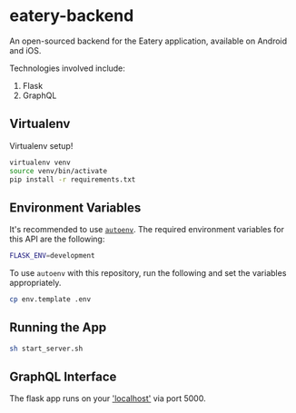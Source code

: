 # eatery-backend
An open-sourced backend for the Eatery application, available on Android and iOS.

Technologies involved include:
1. Flask
2. GraphQL

## Virtualenv

Virtualenv setup!

```bash
virtualenv venv
source venv/bin/activate
pip install -r requirements.txt
```

## Environment Variables
It's recommended to use [`autoenv`](https://github.com/kennethreitz/autoenv).
The required environment variables for this API are the following:

```bash
FLASK_ENV=development
```

To use `autoenv` with this repository, run the following and set the variables appropriately.

```bash
cp env.template .env
```

## Running the App

```bash
sh start_server.sh
```

## GraphQL Interface

The flask app runs on your ['localhost'](http://localhost:5000/) via port 5000.
